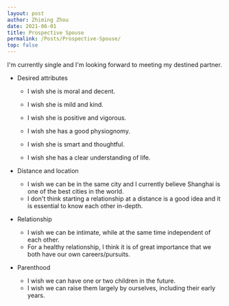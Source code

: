 ```yaml
---
layout: post
author: Zhiming Zhou
date: 2021-06-01
title: Prospective Spouse
permalink: /Posts/Prospective-Spouse/
top: false
---
```


I'm currently single and I'm looking forward to meeting my destined partner.

- Desired attributes

  - I wish she is moral and decent.
  - I wish she is mild and kind.
  
  - I wish she is positive and vigorous.
  - I wish she has a good physiognomy.

  - I wish she is smart and thoughtful.
  - I wish she has a clear understanding of life.

<!--  -->
- Distance and location

  - I wish we can be in the same city and I currently believe Shanghai is one of the best cities in the world.
  - I don't think starting a relationship at a distance is a good idea and it is essential to know each other in-depth.

<!--  -->
- Relationship
  
  - I wish we can be intimate, while at the same time independent of each other.
  - For a healthy relationship, I think it is of great importance that we both have our own careers/pursuits.

<!--  -->
- Parenthood

  - I wish we can have one or two children in the future.
  - I wish we can raise them largely by ourselves, including their early years.
